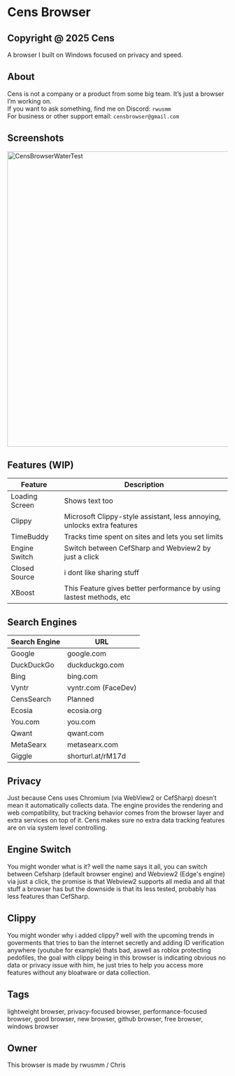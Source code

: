 # Cens Browser
Copyright @ 2025 Cens
---

A browser I built on Windows focused on privacy and speed.

## About

Cens is not a company or a product from some big team. It’s just a browser I’m working on.  
If you want to ask something, find me on Discord: `rwusmm`  
For business or other support email: `censbrowser@gmail.com`

## Screenshots
<img width="1280" height="675" alt="CensBrowserWaterTest" src="https://github.com/user-attachments/assets/ee1bd10a-a3bb-45f3-be21-68b500b1a638" />


## Features (WIP)

| Feature      | Description                                  |
|--------------|----------------------------------------------|
| Loading Screen             |  Shows text too                                            |
| Clippy       | Microsoft Clippy-style assistant, less annoying, unlocks extra features |
| TimeBuddy    | Tracks time spent on sites and lets you set limits |
| Engine Switch     | Switch between CefSharp and Webview2 by just a click |
| Closed Source | i dont like sharing stuff |
| XBoost       | This Feature gives better performance by using lastest methods, etc |

## Search Engines

| Search Engine | URL                       |
|---------------|---------------------------|
| Google        | google.com                |
| DuckDuckGo    | duckduckgo.com            |
| Bing          | bing.com                  |
| Vyntr         | vyntr.com (FaceDev)       |
| CensSearch    | Planned                   |
| Ecosia        | ecosia.org                |
| You.com       | you.com                   |
| Qwant         | qwant.com                 |
| MetaSearx     | metasearx.com             |
| Giggle        | shorturl.at/rM17d         | 

## Privacy
Just because Cens uses Chromium (via WebView2 or CefSharp) doesn’t mean it automatically collects data. The engine provides the rendering and web compatibility, but tracking behavior comes from the browser layer and extra services on top of it. Cens makes sure no extra data tracking features are on via system level controlling.

## Engine Switch
You might wonder what is it? well the name says it all, you can switch between Cefsharp (default browser engine) and Webview2 (Edge's engine) via just a click, the promise is that Webview2 supports all media and all that stuff a browser has but the downside is that its less tested, probably has less features than CefSharp.

## Clippy
You might wonder why i added clippy? well with the upcoming trends in goverments that tries to ban the internet secretly and adding ID verification anywhere (youtube for example) thats bad, aswell as roblox protecting pedofiles, the goal with clippy being in this browser is indicating obvious no data or privacy issue with him, he just tries to help you access more features without any bloatware or data collection.

## Tags
lightweight browser, privacy-focused browser, performance-focused browser, good browser, new browser, github browser, free browser, windows browser

## Owner

This browser is made by rwusmm / Chris
